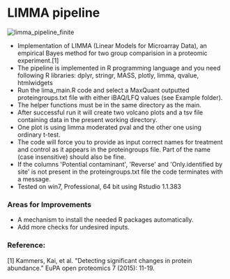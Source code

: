 # LIMMA pipeline

![limma_pipeline_finite](https://user-images.githubusercontent.com/29901809/31774275-917afc3c-b4e5-11e7-900b-9ee2f36c8fb0.gif)

* Implementation of LIMMA (Linear Models for Microarray Data), an empirical Bayes method for two group comparision in a proteomic experiment.[1]
* The pipeline is implemented in R programming language and you need following R libraries:
dplyr, stringr, MASS, plotly, limma, qvalue, htmlwidgets
* Run the lima_main.R code and select a MaxQuant outputted proteingroups.txt file with either iBAQ/LFQ values (see Example folder). 
* The helper functions must be in the same directory as the main. 
* After successful run it will create two volcano plots and a tsv file containing data in the present working directory. 
* One plot is using limma moderated pval and the other one using ordinary t-test.
* The code will force you to provide as input correct names for treatment and control as it appears in the proteingroups file. Part of the name (case insensitive) should also be fine.
* If the columns 'Potential contaminant', 'Reverse' and 'Only.identified by site' is not present in the proteingroups.txt file the code terminates with a message.
* Tested on win7, Professional, 64 bit using Rstudio 1.1.383

### Areas for Improvements
* A mechanism to install the needed R packages automatically.
* Add more checks for undesired inputs.

### Reference:
[1] Kammers, Kai, et al. "Detecting significant changes in protein abundance." EuPA open proteomics 7 (2015): 11-19.


